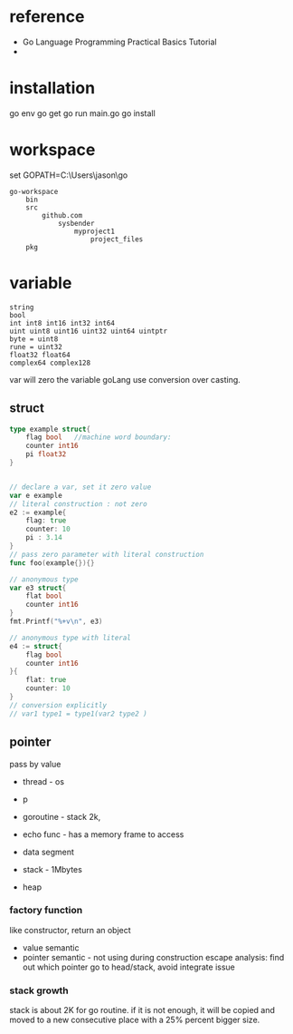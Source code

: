 
# reference
 

*   Go Language Programming Practical Basics Tutorial 
* 

# installation

go env
go get
go run main.go
go install

# workspace


set GOPATH=C:\Users\jason\go

```
go-workspace
	bin
	src
		github.com
			sysbender
				myproject1
					project_files
	pkg
```

# variable

```
string
bool
int int8 int16 int32 int64
uint uint8 uint16 uint32 uint64 uintptr
byte = uint8
rune = uint32
float32 float64
complex64 complex128
```
var will zero the variable
goLang use conversion over casting.
## struct
```go
type example struct{
	flag bool   //machine word boundary:
	counter int16
	pi float32
}


// declare a var, set it zero value
var e example
// literal construction : not zero
e2 := example{
	flag: true
	counter: 10
	pi : 3.14
}
// pass zero parameter with literal construction
func foo(example{}){}

// anonymous type
var e3 struct{
	flat bool
	counter int16
}
fmt.Printf("%+v\n", e3)

// anonymous type with literal 
e4 := struct{
	flag bool
	counter int16
}{
	flat: true
	counter: 10
}
// conversion explicitly
// var1 type1 = type1(var2 type2 )

```

## pointer
pass by value
* thread - os
* p
* goroutine - stack 2k, 
* echo func - has a memory frame to access


* data segment
* stack - 1Mbytes
* heap

### factory function
like constructor, return an object
* value semantic
* pointer semantic - not using during construction
escape analysis: find out which pointer go to head/stack, avoid integrate issue
  

### stack growth
stack is about 2K for go routine. if it is not enough, it will be copied and moved to a new consecutive place with a 25% percent bigger size.


<!--stackedit_data:
eyJoaXN0b3J5IjpbMTI5MTY0NjM0OSwxODE1NjI1MjIzLDIxMD
A4MDQ1NSwtMzMwMjQ4ODYwLC0xOTE2NjE0Nzc1LDE2NDk0NTc1
NDIsLTM5NjA4OTEzMCwtMTExMTQyMzM1MSwtMzc2MzAxNDUwLC
01ODA4MzgzNjEsOTQwNDU5NjQ1LDExNzAyODUxMiwtODY3Mjcz
NTY5LDEyMjgzODM5MDEsMTM3ODk3Mzk5MiwtNDkxNzQ3NDM1LD
ExNDM2MzY0MTcsLTg2MjA0ODEzMSwxNzg4NjM1ODIyLC0xNTE2
NDc0MzM0XX0=
-->